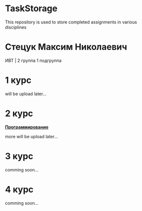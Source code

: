 # TaskStorage

This repository is used to store completed assignments in various disciplines

# Стецук Максим Николаевич

ИВТ | 2 группа 1 подгруппа

# 1 курс

will be upload later...

# 2 курс

[__Программирование__](https://github.com/XtulenchikX/TaskStorage/tree/main/2%20%D0%BA%D1%83%D1%80%D1%81/%D0%9F%D1%80%D0%BE%D0%B3%D1%80%D0%B0%D0%BC%D0%BC%D0%B8%D1%80%D0%BE%D0%B2%D0%B0%D0%BD%D0%B8%D0%B5)

more will be upload later...

# 3 курс

comming soon...

# 4 курс

comming soon...
